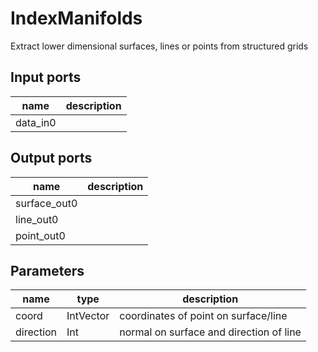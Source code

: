 
# IndexManifolds
Extract lower dimensional surfaces, lines or points from structured grids

## Input ports
|name|description|
|-|-|
|data_in0||



## Output ports
|name|description|
|-|-|
|surface_out0||
|line_out0||
|point_out0||



## Parameters
|name|type|description|
|-|-|-|
|coord|IntVector|coordinates of point on surface/line|
|direction|Int|normal on surface and direction of line|

